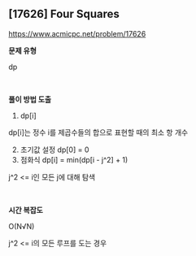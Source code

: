 ## [17626] Four Squares

https://www.acmicpc.net/problem/17626  

**문제 유형**

dp

<br>

**풀이 방법 도출**

1. dp[i]

  dp[i]는 정수 i를 제곱수들의 합으로 표현할 때의 최소 항 개수

2. 초기값 설정 dp[0] = 0
3. 점화식 dp[i] = min(dp[i - j^2] + 1)

  j^2 <= i인 모든 j에 대해 탐색

<br>

**시간 복잡도**

O(N√N)

j^2 <= i의 모든 루프를 도는 경우